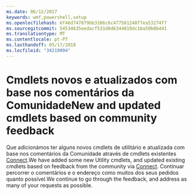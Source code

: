 ```yaml
---
ms.date: 06/12/2017
keywords: wmf,powershell,setup
ms.openlocfilehash: 6f46d747879bb3106c6c477561248f7ea53274f7
ms.sourcegitcommit: 54534635eedacf531d8d6344019dc16a50b8b441
ms.translationtype: MT
ms.contentlocale: pt-PT
ms.lasthandoff: 05/17/2018
ms.locfileid: "34219094"
---
```

# <a name="new-and-updated-cmdlets-based-on-community-feedback"></a><span data-ttu-id="2f991-102">Cmdlets novos e atualizados com base nos comentários da Comunidade</span><span class="sxs-lookup"><span data-stu-id="2f991-102">New and updated cmdlets based on community feedback</span></span>
<span data-ttu-id="2f991-103">Que adicionámos ter alguns novos cmdlets de utilitário e atualizada com base nos comentários da Comunidade através de cmdlets existentes [Connect](https://connect.microsoft.com/powershell).</span><span class="sxs-lookup"><span data-stu-id="2f991-103">We have added some new Utility cmdlets, and updated existing cmdlets based on feedback from the community via [Connect](https://connect.microsoft.com/powershell).</span></span> <span data-ttu-id="2f991-104">Continuar percorrer o comentários e o endereço como muitos dos seus pedidos quanto possível.</span><span class="sxs-lookup"><span data-stu-id="2f991-104">We continue to go through the feedback, and address as many of your requests as possible.</span></span>
